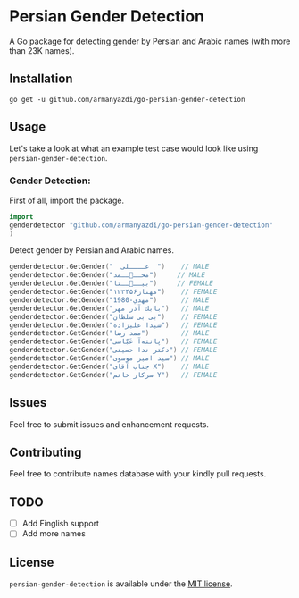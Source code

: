 # Persian Gender Detection

A Go package for detecting gender by Persian and Arabic names (with more than 23K names).

## Installation

`go get -u github.com/armanyazdi/go-persian-gender-detection`

## Usage

Let's take a look at what an example test case would look like using `persian-gender-detection`.

### Gender Detection:

First of all, import the package.

```go
import
genderdetector "github.com/armanyazdi/go-persian-gender-detection"
)
```
Detect gender by Persian and Arabic names.

```go
genderdetector.GetGender("  عــــلی  ")    // MALE
genderdetector.GetGender("محــ🌚ــمد")     // MALE
genderdetector.GetGender("بیــ🥲ــتا")     // FEMALE
genderdetector.GetGender("۱۲۳مهناز۴۵۶")    // FEMALE
genderdetector.GetGender("مهدي-1980")      // MALE
genderdetector.GetGender("بابك آذر مهر")   // MALE
genderdetector.GetGender("بی بی سلطان")    // FEMALE
genderdetector.GetGender("شیدا علیزاده")   // FEMALE
genderdetector.GetGender("ممد رضا")        // MALE
genderdetector.GetGender("پانته‌آ عَبّاسی")   // FEMALE
genderdetector.GetGender("دکتر ندا حسینی") // FEMALE
genderdetector.GetGender("سید امیر موسوی") // MALE
genderdetector.GetGender("جناب آقای X")    // MALE
genderdetector.GetGender("سرکار خانم Y")   // FEMALE
```

## Issues

Feel free to submit issues and enhancement requests.

## Contributing

Feel free to contribute names database with your kindly pull requests.

## TODO

- [ ] Add Finglish support
- [ ] Add more names

## License

`persian-gender-detection` is available under the [MIT license](https://github.com/armanyazdi/go-persian-gender-detection/blob/master/LICENSE).